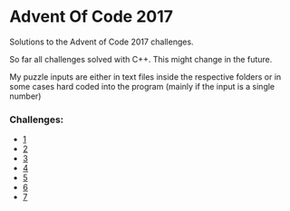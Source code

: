 # Advent Of Code 2017
Solutions to the Advent of Code 2017 challenges.

So far all challenges solved with C++. This might change in the future.

My puzzle inputs are either in text files inside the respective folders or in some cases hard coded into the program (mainly if the input is a single number)

### Challenges:
- [1](adv_1_captcha)
- [2](adv_2_checksum)
- [3](adv_3_memory)
- [4](adv_4_passphrase)
- [5](adv_5_jumps)
- [6](adv_6_banks)
- [7](adv_7_recursive-circus)
